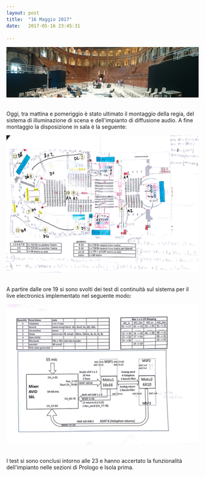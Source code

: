 ```yaml
---
layout: post
title:  "16 Maggio 2017"
date:   2017-05-16 23:45:31 
​
---
```

 
![Sala](https://github.com/dentroprometeo/dentroprometeo.github.io/blob/master/images/Sala_PANORAMICA.jpg "Sala")
​
​
​



Oggi, tra mattina e pomeriggio è stato ultimato il montaggio della regia, del sistema di illuminazione di scena e dell'impianto di diffusione audio. 
A fine montaggio la disposizione in sala è la seguente:
​
​
 
 
 ![Mappa Sala](https://github.com/dentroprometeo/dentroprometeo.github.io/blob/master/images/Scehma%20Sala.jpg "Mappa Sala")
​
​
​
​
​


A partire dalle  ore 19 si sono svolti dei test di continuità sul sistema per il live electronics implementato nel seguente modo:
​


![Live Electronics](https://github.com/dentroprometeo/dentroprometeo.github.io/blob/master/images/schema_Live_Electronics.jpg "Live Electronics")
​
​


I test si sono conclusi intorno alle 23 e hanno accertato la funzionalità dell'impianto nelle sezioni di Prologo e Isola prima.
